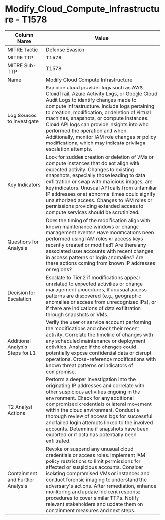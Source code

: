 # Modify_Cloud_Compute_Infrastructure - T1578

| Column Name | Value |
|-------------|-------|
| MITRE Tactic | Defense Evasion |
| MITRE TTP | T1578 |
| MITRE Sub-TTP | T1578 |
| Name | Modify Cloud Compute Infrastructure |
| Log Sources to Investigate | Examine cloud provider logs such as AWS CloudTrail, Azure Activity Logs, or Google Cloud Audit Logs to identify changes made to compute infrastructure. Include logs pertaining to creation, modification, or deletion of virtual machines, snapshots, or compute instances. Cloud API logs can provide insights into who performed the operation and when. Additionally, monitor IAM role changes or policy modifications, which may indicate privilege escalation attempts. |
| Key Indicators | Look for sudden creation or deletion of VMs or compute instances that do not align with expected activity. Changes to existing snapshots, especially those leading to data exfiltration or swap with malicious images, are key indicators. Unusual API calls from unfamiliar IP addresses or at abnormal times could signify unauthorized access. Changes to IAM roles or permissions providing extended access to compute services should be scrutinized. |
| Questions for Analysis | Does the timing of the modification align with known maintenance windows or change management events? Have modifications been performed using IAM roles or access keys recently created or modified? Are there any associated user accounts with recent changes in access patterns or login anomalies? Are these actions coming from known IP addresses or regions? |
| Decision for Escalation | Escalate to Tier 2 if modifications appear unrelated to expected activities or change management procedures, if unusual access patterns are discovered (e.g., geographic anomalies or access from unrecognized IPs), or if there are indications of data exfiltration through snapshots or VMs. |
| Additional Analysis Steps for L1 | Verify the user or service account performing the modifications and check their recent activity. Correlate the timeline of changes with any scheduled maintenance or deployment activities. Analyze if the changes could potentially expose confidential data or disrupt operations. Cross-reference modifications with known threat patterns or indicators of compromise. |
| T2 Analyst Actions | Perform a deeper investigation into the originating IP addresses and correlate with other suspicious activities ongoing in the environment. Check for any additional compromised credentials or lateral movement within the cloud environment. Conduct a thorough review of access logs for successful and failed login attempts linked to the involved accounts. Determine if snapshots have been exported or if data has potentially been exfiltrated. |
| Containment and Further Analysis | Revoke or suspend any unusual cloud credentials or access roles. Implement IAM policy restrictions to limit permissions for affected or suspicious accounts. Consider isolating compromised VMs or instances and conduct forensic imaging to understand the adversary's actions. After remediation, enhance monitoring and update incident response procedures to cover similar TTPs. Notify relevant stakeholders and update them on containment measures and next steps. |

